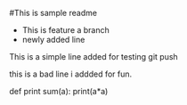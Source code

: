 #This is sample readme

- This is feature a branch
- newly added line

This is a simple line added for testing git push

this is a bad line
i addded 
for fun.

def print sum(a):
    print(a*a)